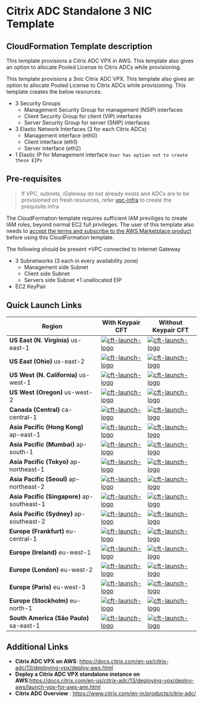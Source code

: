 # Citrix ADC Standalone 3 NIC Template

## CloudFormation Template description

This template provisions a Citrix ADC VPX in AWS. This template also gives an option to allocate Pooled License to Citrix ADCs while provisioning.

This template provisions a 3nic Citrix ADC VPX.
This template also gives an option to allocate Pooled License to Citrix ADCs while provisioning.
This template creates the below resources:

* 3 Security Groups
  * Management Security Group for management (NSIP) interfaces
  * Client Security Group for client (VIP) interfaces
  * Server Security Group for server (SNIP) interfaces
* 3 Elastic Network Interfaces (3 for each Citrix ADCs)
  * Management interface (eth0)
  * Client interface (eth1)
  * Server interface (eth2)
* 1 Elastic IP for Management interface `User has option not to create these EIPs`

## Pre-requisites

> If VPC, subnets, iGateway do not already exists and ADCs are to be provisioned on fresh resources, refer [vpc-infra](../../../vpc-infra/) to create the prequisite infra

The CloudFormation template requires sufficient IAM previliges to create IAM roles, beyond normal EC2 full privileges. The user of this template also needs to [accept the terms and subscribe to the AWS Marketplace product](https://aws.amazon.com/marketplace/pp/B00AA01BOE/) before using this CloudFormation template.

The following should be present
*VPC connected to Internet Gateway

* 3 Subnetworks (3 each in every availability zone)
  * Management side Subnet
  * Client side Subnet
  * Servers side Subnet
*1 unallocated EIP
* EC2 KeyPair

## Quick Launch Links

|Region|With Keypair CFT| Without Keypair CFT|
|--|--|--|
|**US East (N. Virginia)** us-east-1|[![cft-launch-logo](https://s3.amazonaws.com/cloudformation-examples/cloudformation-launch-stack.png)](https://console.aws.amazon.com/cloudformation/home?region=us-east-1#/stacks/new?templateURL=https://s3.amazonaws.com/citrixadc-automation/templates/standalone/3nic/standalone-3nic-adc.yaml)|[![cft-launch-logo](https://s3.amazonaws.com/cloudformation-examples/cloudformation-launch-stack.png)](https://console.aws.amazon.com/cloudformation/home?region=us-east-1#/stacks/new?templateURL=https://s3.amazonaws.com/citrixadc-automation/templates/standalone/3nic/standalone-3nic-adc-without-keypair.yaml)|
|**US East (Ohio)** us-east-2|[![cft-launch-logo](https://s3.amazonaws.com/cloudformation-examples/cloudformation-launch-stack.png)](https://console.aws.amazon.com/cloudformation/home?region=us-east-2#/stacks/new?templateURL=https://s3.amazonaws.com/citrixadc-automation/templates/standalone/3nic/standalone-3nic-adc.yaml)|[![cft-launch-logo](https://s3.amazonaws.com/cloudformation-examples/cloudformation-launch-stack.png)](https://console.aws.amazon.com/cloudformation/home?region=us-east-2#/stacks/new?templateURL=https://s3.amazonaws.com/citrixadc-automation/templates/standalone/3nic/standalone-3nic-adc-without-keypair.yaml)|
|**US West (N. California)** us-west-1|[![cft-launch-logo](https://s3.amazonaws.com/cloudformation-examples/cloudformation-launch-stack.png)](https://console.aws.amazon.com/cloudformation/home?region=us-west-1#/stacks/new?templateURL=https://s3.amazonaws.com/citrixadc-automation/templates/standalone/3nic/standalone-3nic-adc.yaml)|[![cft-launch-logo](https://s3.amazonaws.com/cloudformation-examples/cloudformation-launch-stack.png)](https://console.aws.amazon.com/cloudformation/home?region=us-west-1#/stacks/new?templateURL=https://s3.amazonaws.com/citrixadc-automation/templates/standalone/3nic/standalone-3nic-adc-without-keypair.yaml)|
|**US West (Oregon)** us-west-2|[![cft-launch-logo](https://s3.amazonaws.com/cloudformation-examples/cloudformation-launch-stack.png)](https://console.aws.amazon.com/cloudformation/home?region=us-west-2#/stacks/new?templateURL=https://s3.amazonaws.com/citrixadc-automation/templates/standalone/3nic/standalone-3nic-adc.yaml)|[![cft-launch-logo](https://s3.amazonaws.com/cloudformation-examples/cloudformation-launch-stack.png)](https://console.aws.amazon.com/cloudformation/home?region=us-west-2#/stacks/new?templateURL=https://s3.amazonaws.com/citrixadc-automation/templates/standalone/3nic/standalone-3nic-adc-without-keypair.yaml)|
|**Canada (Central)** ca-central-1|[![cft-launch-logo](https://s3.amazonaws.com/cloudformation-examples/cloudformation-launch-stack.png)](https://console.aws.amazon.com/cloudformation/home?region=ca-central-1#/stacks/new?templateURL=https://s3.amazonaws.com/citrixadc-automation/templates/standalone/3nic/standalone-3nic-adc.yaml)|[![cft-launch-logo](https://s3.amazonaws.com/cloudformation-examples/cloudformation-launch-stack.png)](https://console.aws.amazon.com/cloudformation/home?region=ca-central-1#/stacks/new?templateURL=https://s3.amazonaws.com/citrixadc-automation/templates/standalone/3nic/standalone-3nic-adc-without-keypair.yaml)|
|**Asia Pacific (Hong Kong)** ap-east-1|[![cft-launch-logo](https://s3.amazonaws.com/cloudformation-examples/cloudformation-launch-stack.png)](https://console.aws.amazon.com/cloudformation/home?region=ap-east-1#/stacks/new?templateURL=https://s3.amazonaws.com/citrixadc-automation/templates/standalone/3nic/standalone-3nic-adc.yaml)|[![cft-launch-logo](https://s3.amazonaws.com/cloudformation-examples/cloudformation-launch-stack.png)](https://console.aws.amazon.com/cloudformation/home?region=ap-east-1#/stacks/new?templateURL=https://s3.amazonaws.com/citrixadc-automation/templates/standalone/3nic/standalone-3nic-adc-without-keypair.yaml)|
|**Asia Pacific (Mumbai)** ap-south-1|[![cft-launch-logo](https://s3.amazonaws.com/cloudformation-examples/cloudformation-launch-stack.png)](https://console.aws.amazon.com/cloudformation/home?region=ap-south-1#/stacks/new?templateURL=https://s3.amazonaws.com/citrixadc-automation/templates/standalone/3nic/standalone-3nic-adc.yaml)|[![cft-launch-logo](https://s3.amazonaws.com/cloudformation-examples/cloudformation-launch-stack.png)](https://console.aws.amazon.com/cloudformation/home?region=ap-south-1#/stacks/new?templateURL=https://s3.amazonaws.com/citrixadc-automation/templates/standalone/3nic/standalone-3nic-adc-without-keypair.yaml)|
|**Asia Pacific (Tokyo)** ap-northeast-1|[![cft-launch-logo](https://s3.amazonaws.com/cloudformation-examples/cloudformation-launch-stack.png)](https://console.aws.amazon.com/cloudformation/home?region=ap-northeast-1#/stacks/new?templateURL=https://s3.amazonaws.com/citrixadc-automation/templates/standalone/3nic/standalone-3nic-adc.yaml)|[![cft-launch-logo](https://s3.amazonaws.com/cloudformation-examples/cloudformation-launch-stack.png)](https://console.aws.amazon.com/cloudformation/home?region=ap-northeast-1#/stacks/new?templateURL=https://s3.amazonaws.com/citrixadc-automation/templates/standalone/3nic/standalone-3nic-adc-without-keypair.yaml)|
|**Asia Pacific (Seoul)** ap-northeast-2|[![cft-launch-logo](https://s3.amazonaws.com/cloudformation-examples/cloudformation-launch-stack.png)](https://console.aws.amazon.com/cloudformation/home?region=ap-northeast-2#/stacks/new?templateURL=https://s3.amazonaws.com/citrixadc-automation/templates/standalone/3nic/standalone-3nic-adc.yaml)|[![cft-launch-logo](https://s3.amazonaws.com/cloudformation-examples/cloudformation-launch-stack.png)](https://console.aws.amazon.com/cloudformation/home?region=ap-northeast-2#/stacks/new?templateURL=https://s3.amazonaws.com/citrixadc-automation/templates/standalone/3nic/standalone-3nic-adc-without-keypair.yaml)|
|**Asia Pacific (Singapore)** ap-southeast-1|[![cft-launch-logo](https://s3.amazonaws.com/cloudformation-examples/cloudformation-launch-stack.png)](https://console.aws.amazon.com/cloudformation/home?region=ap-southeast-1#/stacks/new?templateURL=https://s3.amazonaws.com/citrixadc-automation/templates/standalone/3nic/standalone-3nic-adc.yaml)|[![cft-launch-logo](https://s3.amazonaws.com/cloudformation-examples/cloudformation-launch-stack.png)](https://console.aws.amazon.com/cloudformation/home?region=ap-southeast-1#/stacks/new?templateURL=https://s3.amazonaws.com/citrixadc-automation/templates/standalone/3nic/standalone-3nic-adc-without-keypair.yaml)|
|**Asia Pacific (Sydney)** ap-southeast-2|[![cft-launch-logo](https://s3.amazonaws.com/cloudformation-examples/cloudformation-launch-stack.png)](https://console.aws.amazon.com/cloudformation/home?region=ap-southeast-2#/stacks/new?templateURL=https://s3.amazonaws.com/citrixadc-automation/templates/standalone/3nic/standalone-3nic-adc.yaml)|[![cft-launch-logo](https://s3.amazonaws.com/cloudformation-examples/cloudformation-launch-stack.png)](https://console.aws.amazon.com/cloudformation/home?region=ap-southeast-2#/stacks/new?templateURL=https://s3.amazonaws.com/citrixadc-automation/templates/standalone/3nic/standalone-3nic-adc-without-keypair.yaml)|
|**Europe (Frankfurt)** eu-central-1|[![cft-launch-logo](https://s3.amazonaws.com/cloudformation-examples/cloudformation-launch-stack.png)](https://console.aws.amazon.com/cloudformation/home?region=eu-central-1#/stacks/new?templateURL=https://s3.amazonaws.com/citrixadc-automation/templates/standalone/3nic/standalone-3nic-adc.yaml)|[![cft-launch-logo](https://s3.amazonaws.com/cloudformation-examples/cloudformation-launch-stack.png)](https://console.aws.amazon.com/cloudformation/home?region=eu-central-1#/stacks/new?templateURL=https://s3.amazonaws.com/citrixadc-automation/templates/standalone/3nic/standalone-3nic-adc-without-keypair.yaml)|
|**Europe (Ireland)** eu-west-1|[![cft-launch-logo](https://s3.amazonaws.com/cloudformation-examples/cloudformation-launch-stack.png)](https://console.aws.amazon.com/cloudformation/home?region=eu-west-1#/stacks/new?templateURL=https://s3.amazonaws.com/citrixadc-automation/templates/standalone/3nic/standalone-3nic-adc.yaml)|[![cft-launch-logo](https://s3.amazonaws.com/cloudformation-examples/cloudformation-launch-stack.png)](https://console.aws.amazon.com/cloudformation/home?region=eu-west-1#/stacks/new?templateURL=https://s3.amazonaws.com/citrixadc-automation/templates/standalone/3nic/standalone-3nic-adc-without-keypair.yaml)|
|**Europe (London)** eu-west-2|[![cft-launch-logo](https://s3.amazonaws.com/cloudformation-examples/cloudformation-launch-stack.png)](https://console.aws.amazon.com/cloudformation/home?region=eu-west-2#/stacks/new?templateURL=https://s3.amazonaws.com/citrixadc-automation/templates/standalone/3nic/standalone-3nic-adc.yaml)|[![cft-launch-logo](https://s3.amazonaws.com/cloudformation-examples/cloudformation-launch-stack.png)](https://console.aws.amazon.com/cloudformation/home?region=eu-west-2#/stacks/new?templateURL=https://s3.amazonaws.com/citrixadc-automation/templates/standalone/3nic/standalone-3nic-adc-without-keypair.yaml)|
|**Europe (Paris)** eu-west-3|[![cft-launch-logo](https://s3.amazonaws.com/cloudformation-examples/cloudformation-launch-stack.png)](https://console.aws.amazon.com/cloudformation/home?region=eu-west-3#/stacks/new?templateURL=https://s3.amazonaws.com/citrixadc-automation/templates/standalone/3nic/standalone-3nic-adc.yaml)|[![cft-launch-logo](https://s3.amazonaws.com/cloudformation-examples/cloudformation-launch-stack.png)](https://console.aws.amazon.com/cloudformation/home?region=eu-west-3#/stacks/new?templateURL=https://s3.amazonaws.com/citrixadc-automation/templates/standalone/3nic/standalone-3nic-adc-without-keypair.yaml)|
|**Europe (Stockholm)** eu-north-1|[![cft-launch-logo](https://s3.amazonaws.com/cloudformation-examples/cloudformation-launch-stack.png)](https://console.aws.amazon.com/cloudformation/home?region=eu-north-1#/stacks/new?templateURL=https://s3.amazonaws.com/citrixadc-automation/templates/standalone/3nic/standalone-3nic-adc.yaml)|[![cft-launch-logo](https://s3.amazonaws.com/cloudformation-examples/cloudformation-launch-stack.png)](https://console.aws.amazon.com/cloudformation/home?region=eu-north-1#/stacks/new?templateURL=https://s3.amazonaws.com/citrixadc-automation/templates/standalone/3nic/standalone-3nic-adc-without-keypair.yaml)|
|**South America (São Paulo)** sa-east-1|[![cft-launch-logo](https://s3.amazonaws.com/cloudformation-examples/cloudformation-launch-stack.png)](https://console.aws.amazon.com/cloudformation/home?region=sa-east-1#/stacks/new?templateURL=https://s3.amazonaws.com/citrixadc-automation/templates/standalone/3nic/standalone-3nic-adc.yaml)|[![cft-launch-logo](https://s3.amazonaws.com/cloudformation-examples/cloudformation-launch-stack.png)](https://console.aws.amazon.com/cloudformation/home?region=sa-east-1#/stacks/new?templateURL=https://s3.amazonaws.com/citrixadc-automation/templates/standalone/3nic/standalone-3nic-adc-without-keypair.yaml)|

## Additional Links

* **Citrix ADC VPX on AWS**: <https://docs.citrix.com/en-us/citrix-adc/13/deploying-vpx/deploy-aws.html>
* **Deploy a Citrix ADC VPX standalone instance on AWS**:<https://docs.citrix.com/en-us/citrix-adc/13/deploying-vpx/deploy-aws/launch-vpx-for-aws-ami.html>
* **Citrix ADC Overview** : <https://www.citrix.com/en-in/products/citrix-adc/>
